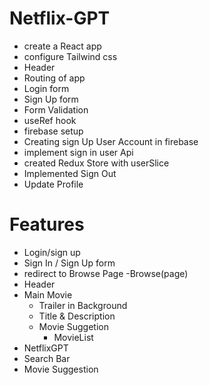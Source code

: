 # Netflix-GPT

- create a React app
- configure Tailwind css
- Header 
- Routing of app
- Login form
- Sign Up form
- Form Validation
- useRef hook
- firebase setup
- Creating sign Up User Account in firebase 
- implement sign in user Api
- created Redux Store with userSlice
- Implemented Sign Out
- Update Profile


# Features
- Login/sign up
 - Sign In / Sign Up form
 - redirect to Browse Page
-Browse(page)
  - Header
  - Main Movie
    - Trailer in Background
    - Title & Description
    - Movie Suggetion
      - MovieList 
- NetflixGPT
- Search Bar
- Movie Suggestion